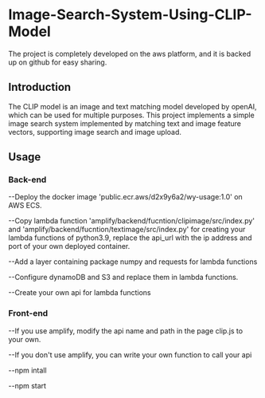 # Image-Search-System-Using-CLIP-Model
The project is completely developed on the aws platform, and it is backed up on github for easy sharing.
## Introduction
The CLIP model is an image and text matching model developed by openAI, which can be used for multiple purposes. This project implements a simple image search system implemented by matching text and image feature vectors, supporting image search and image upload.
## Usage
### Back-end
--Deploy the docker image 'public.ecr.aws/d2x9y6a2/wy-usage:1.0' on AWS ECS.

--Copy lambda function 'amplify/backend/fucntion/clipimage/src/index.py' and 'amplify/backend/fucntion/textimage/src/index.py' for creating your lambda functions of python3.9, replace the api_url with the ip address and port of your own deployed container.

--Add a layer containing package numpy and requests for lambda functions

--Configure dynamoDB and S3 and replace them in lambda functions.

--Create your own api for lambda functions

### Front-end
--If you use amplify, modify the api name and path in the page clip.js to your own.

--If you don't use amplify, you can write your own function to call your api

--npm intall

--npm start

